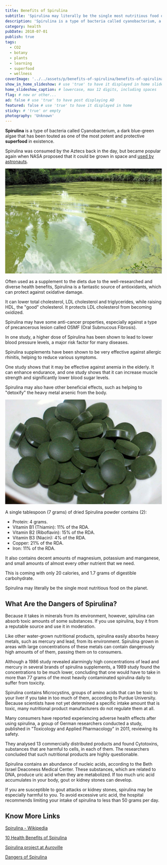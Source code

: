 ```yaml
---
title: Benefits of Spirulina
subtitle: 'Spirulina may literally be the single most nutritious food on the planet for how beneficial it is.'
description: 'Spirulina is a type of bacteria called cyanobacterium, a blue-green algae that has been touted as one of the most potent, protective superfood in existence.' # max 160 digits
category: health
pubDate: 2018-07-01
publish: true
tags:
  - CO2
  - botany
  - plants
  - learning
  - superfood
  - wellness
coverImage: '../../assets/p/benefits-of-spirulina/benefits-of-spirulina.jpg'
show_in_home_slideshow: # use 'true' to have it displayed in home slideshow
home_slideshow_caption: # lowercase, max 12 digits, including spaces
flag: # new or other...
ad: false # use 'true' to have post displaying AD
featured: false # use 'true' to have it displayed in home
sticky: # 'true' or empty
photography: 'Unknown'
---
```


**Spirulina** is a type of bacteria called Cyanobacterium, a dark blue-green algae that has been touted as one of the most potent and protective **superfood** in existence.

Spirulina was consumed by the Aztecs back in the day, but became popular again when NASA proposed that it could be grown in space and [used by astronauts](http://ntrs.nasa.gov/archive/nasa/casi.ntrs.nasa.gov/19890016190.pdf).

![Spirulina grows in both fresh and salt water. Just like plants, cyanobacteria can produce energy out of sunlight, via the process called photosynthesis](../../assets/p/benefits-of-spirulina/benefits-of-spirulina-03.jpg)

Often used as a supplement to the diets due to the well-researched and diverse health benefits, Spirulina is a fantastic source of antioxidants, which can protect against oxidative damage.

It can lower total cholesterol, LDL cholesterol and triglycerides, while raising HDL, the "good" cholesterol. It protects LDL cholesterol from becoming oxidized.

Spirulina may have some anti-cancer properties, especially against a type of precancerous lesion called OSMF (Oral Submucous Fibrosis).

In one study, a higher dose of Spirulina has been shown to lead to lower blood pressure levels, a major risk factor for many diseases.

Spirulina supplements have been shown to be very effective against allergic rhinitis, helping to reduce various symptoms.

One study shows that it may be effective against anemia in the elderly. It can enhance endurance, and one study shows that it can increase muscle strength and significantly lower blood sugar levels.

Spirulina may also have other beneficial effects, such as helping to "detoxify" the heavy metal arsenic from the body.

![It is actually quite amazing how nutritious Spirulina is.](../../assets/p/benefits-of-spirulina/benefits-of-spirulina-02.jpg)

A single tablespoon (7 grams) of dried Spirulina powder contains (2):

- Protein: 4 grams.
- Vitamin B1 (Thiamin): 11% of the RDA.
- Vitamin B2 (Riboflavin): 15% of the RDA.
- Vitamin B3 (Niacin): 4% of the RDA.
- Copper: 21% of the RDA.
- Iron: 11% of the RDA.

It also contains decent amounts of magnesium, potassium and manganese, and small amounts of almost every other nutrient that we need.

This is coming with only 20 calories, and 1.7 grams of digestible carbohydrate.

Spirulina may literally be the single most nutritious food on the planet.

## What Are the Dangers of Spirulina?

Because it takes in minerals from its environment, however, spirulina can absorb toxic amounts of some substances. If you use spirulina, buy it from a reputable source and use it in moderation.

Like other water-grown nutritional products, spirulina easily absorbs heavy metals, such as mercury and lead, from its environment. Spirulina grown in areas with large concentrations of these metals can contain dangerously high amounts of of them, passing them on to consumers.

Although a 1986 study revealed alarmingly high concentrations of lead and mercury in several brands of spirulina supplements, a 1989 study found the concentrations to be much lower, concluding that one would have to take in more than 77 grams of the most heavily contaminated spirulina daily to suffer from toxicity.

Spirulina contains Microcystins, groups of amino acids that can be toxic to your liver if you take in too much of them, according to Purdue University. Because scientists have not yet determined a specific intake amount that is toxic, many nutritional product manufacturers do not regulate them at all.

Many consumers have reported experiencing adverse health effects after using spirulina, a group of German researchers conducted a study, published in "Toxicology and Applied Pharmacology" in 2011, reviewing its safety.

They analysed 13 commercially distributed products and found Cytotoxins, substances that are harmful to cells, in each of them. The researchers concluded that such nutritional products are highly questionable.

Spirulina contains an abundance of nucleic acids, according to the Beth Israel Deaconess Medical Center. These substances, which are related to DNA, produce uric acid when they are metabolized. If too much uric acid accumulates in your body, gout or kidney stones can develop.

If you are susceptible to gout attacks or kidney stones, spirulina may be especially harmful to you. To avoid excessive uric acid, the hospital recommends limiting your intake of spirulina to less than 50 grams per day.

## Know More Links

[Spirulina - Wikipedia](<https://en.wikipedia.org/wiki/Spirulina_(dietary_supplement)>)

[10 Health Benefits of Spirulina](https://www.healthline.com/nutrition/10-proven-benefits-of-spirulina)

[Spirulina project at Auroville](https://www.auroville.com/spirulina)

[Dangers of Spirulina](https://healthyeating.sfgate.com/dangers-spirulina-7035.html)
